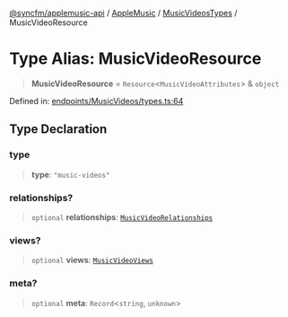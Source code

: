 [@syncfm/applemusic-api](../../../../../../globals.md) / [AppleMusic](../../../index.md) / [MusicVideosTypes](../index.md) / MusicVideoResource

# Type Alias: MusicVideoResource

> **MusicVideoResource** = `Resource`\<`MusicVideoAttributes`\> & `object`

Defined in: [endpoints/MusicVideos/types.ts:64](https://github.com/sync-fm/applemusic-api/blob/a6a8471d4d51a41f6bd8af9d95c8abf0126e10f4/src/endpoints/MusicVideos/types.ts#L64)

## Type Declaration

### type

> **type**: `"music-videos"`

### relationships?

> `optional` **relationships**: [`MusicVideoRelationships`](../interfaces/MusicVideoRelationships.md)

### views?

> `optional` **views**: [`MusicVideoViews`](../interfaces/MusicVideoViews.md)

### meta?

> `optional` **meta**: `Record`\<`string`, `unknown`\>
